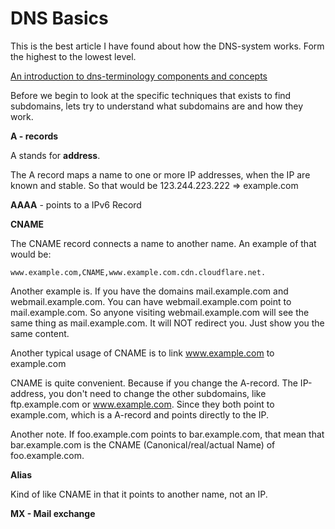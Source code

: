 # DNS Basics

This is the best article I have found about how the DNS-system works. Form the highest to the lowest level.

[An introduction to dns-terminology components and concepts](https://www.digitalocean.com/community/tutorials/an-introduction-to-dns-terminology-components-and-concepts)

Before we begin to look at the specific techniques that exists to find subdomains, lets try to understand what subdomains are and how they work.

 **A - records**

A stands for **address**.

The A record maps a name to one or more IP addresses, when the IP are known and stable. So that would be 123.244.223.222 =&gt; example.com

**AAAA** - points to a IPv6 Record

 **CNAME**

The CNAME record connects a name to another name. An example of that would be:

```text
www.example.com,CNAME,www.example.com.cdn.cloudflare.net.
```

Another example is. If you have the domains mail.example.com and webmail.example.com. You can have webmail.example.com point to mail.example.com. So anyone visiting webmail.example.com will see the same thing as mail.example.com. It will NOT redirect you. Just show you the same content.

Another typical usage of CNAME is to link www.example.com to example.com

CNAME is quite convenient. Because if you change the A-record. The IP-address, you don't need to change the other subdomains, like ftp.example.com or www.example.com. Since they both point to example.com, which is a A-record and points directly to the IP.

Another note. If foo.example.com points to bar.example.com, that mean that bar.example.com is the CNAME \(Canonical/real/actual Name\) of foo.example.com.

 **Alias**

Kind of like CNAME in that it points to another name, not an IP.

 **MX - Mail exchange**


